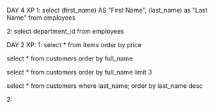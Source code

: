 DAY 4
XP
1:
select (first_name) AS "First Name", (last_name) as "Last Name" from employees

2:
select department_id from employees

DAY 2
XP:
1:
select \* from items
order by price

select \* from customers
order by full_name

select \* from customers
order by full_name
limit 3

select * from customers where last_name;
	order by last_name desc


2:

